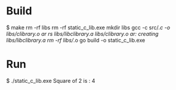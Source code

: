 # Build
$ make 
rm -rf libs 
rm -rf static_c_lib.exe 
mkdir libs 
gcc -c src/*.c -o libs/clibrary.o 
ar rs libs/libclibrary.a libs/clibrary.o 
ar: creating libs/libclibrary.a 
rm -rf libs/*.o 
go build -o static_c_lib.exe 

# Run
$ ./static_c_lib.exe 
Square of  2  is : 4 
